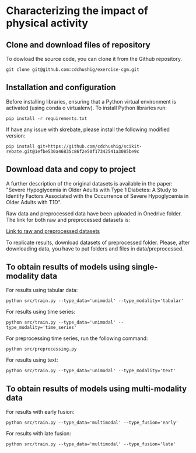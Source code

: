 Characterizing the impact of physical activity
====

## Clone and download files of repository

To dowload the source code, you can clone it from the Github repository.
```console
git clone git@github.com:cdchushig/exercise-cgm.git
```

## Installation and configuration

Before installing libraries, ensuring that a Python virtual environment is activated (using conda o virtualenv). To install Python libraries run: 

```console
pip install -r requirements.txt 
```

If have any issue with skrebate, please install the following modified version:
```console
pip install git+https://github.com/cdchushig/scikit-rebate.git@1efbe530a46835c86f2e50f17342541a3085be9c
```

## Download data and copy to project

A further description of the original datasets is available in the paper: "Severe Hypoglycemia in Older Adults with Type 1 Diabetes: A Study to Identify Factors Associated with the Occurrence of Severe Hypoglycemia in Older Adults with T1D".

Raw data and preprocessed data have been uploaded in Onedrive folder. The link for both raw and preprocessed datasets is:

[Link to raw and preprocessed datasets](https://doi.org/10.6084/m9.figshare.25136942.v1)

To replicate results, download datasets of preprocessed folder. Please, after downloading data, you have to put folders and files in data/preprocessed.  

## To obtain results of models using single-modality data

For results using tabular data:
```console
python src/train.py --type_data='unimodal' --type_modality='tabular'
```

For results using time series:
```console
python src/train.py --type_data='unimodal' --type_modality='time_series'
```

For preprocessing time series, run the following command:
```console
python src/preprocessing.py
```

For results using text:
```console
python src/train.py --type_data='unimodal' --type_modality='text'
```

## To obtain results of models using multi-modality data

For results with early fusion:
```console
python src/train.py --type_data='multimodal' --type_fusion='early'
```

For results with late fusion:
```console
python src/train.py --type_data='multimodal' --type_fusion='late'
```
